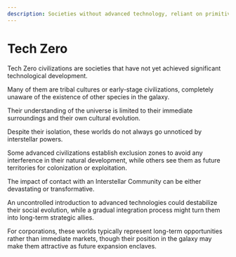 ```yaml
---
description: Societies without advanced technology, reliant on primitive or rudimentary tools.
---
```


# Tech Zero

Tech Zero civilizations are societies that have not yet achieved significant technological development.

Many of them are tribal cultures or early-stage civilizations, completely unaware of the existence of other species in the galaxy.

Their understanding of the universe is limited to their immediate surroundings and their own cultural evolution.

Despite their isolation, these worlds do not always go unnoticed by interstellar powers.

Some advanced civilizations establish exclusion zones to avoid any interference in their natural development, while others see them as future territories for colonization or exploitation.

The impact of contact with an Interstellar Community can be either devastating or transformative.

An uncontrolled introduction to advanced technologies could destabilize their social evolution, while a gradual integration process might turn them into long-term strategic allies.

For corporations, these worlds typically represent long-term opportunities rather than immediate markets, though their position in the galaxy may make them attractive as future expansion enclaves.
